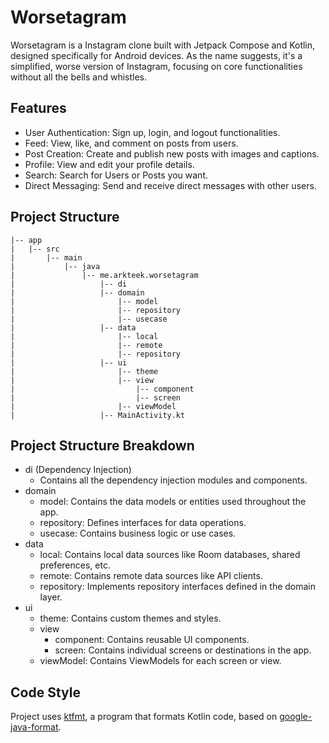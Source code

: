 # Worsetagram

Worsetagram is a Instagram clone built with Jetpack Compose and Kotlin, designed specifically for Android devices. As the name suggests, it's a simplified, worse version of Instagram, focusing on core functionalities without all the bells and whistles.


## Features

- User Authentication: Sign up, login, and logout functionalities.
- Feed: View, like, and comment on posts from users.
- Post Creation: Create and publish new posts with images and captions.
- Profile: View and edit your profile details.
- Search: Search for Users or Posts you want.
- Direct Messaging: Send and receive direct messages with other users.

## Project Structure
```
|-- app
|   |-- src
|       |-- main
|           |-- java
|               |-- me.arkteek.worsetagram
|                   |-- di
|                   |-- domain
|                       |-- model
|                       |-- repository
|                       |-- usecase
|                   |-- data
|                       |-- local
|                       |-- remote
|                       |-- repository
|                   |-- ui
|                       |-- theme
|                       |-- view
|                           |-- component
|                           |-- screen
|                       |-- viewModel
|                   |-- MainActivity.kt
```
## Project Structure Breakdown
- di (Dependency Injection)
    - Contains all the dependency injection modules and components.
- domain
    - model: Contains the data models or entities used throughout the app.
    - repository: Defines interfaces for data operations.
    - usecase: Contains business logic or use cases.
- data
    - local: Contains local data sources like Room databases, shared preferences, etc.
    - remote: Contains remote data sources like API clients.
    - repository: Implements repository interfaces defined in the domain layer.
- ui
    - theme: Contains custom themes and styles.
    - view
        - component: Contains reusable UI components.
        - screen: Contains individual screens or destinations in the app.
    - viewModel: Contains ViewModels for each screen or view.
## Code Style

Project uses [ktfmt](https://github.com/facebook/ktfmt), a program that formats Kotlin code, based on [google-java-format](https://github.com/google/google-java-format).
